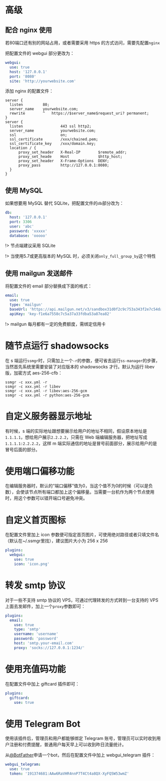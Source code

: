 # 高级

## 配合 nginx 使用

若80端口还有别的网站占用，或者需要采用 https 的方式访问，需要先配置`nginx`

把配置文件的 webgui 部分更改为：

```yaml
webgui:
  use: true
  host: '127.0.0.1'
  port: '8080'
  site: 'http://yourwebsite.com'
```

添加 nginx 的配置文件：

```
server {
  listen         80;
  server_name    yourwebsite.com;
  rewrite        ^   https://$server_name$request_uri? permanent;
}
server {  
  listen                 443 ssl http2;
  server_name            yourwebsite.com;
  ssl                    on;
  ssl_certificate        /xxx/chained.pem;
  ssl_certificate_key    /xxx/domain.key;
  location / {
      proxy_set_header   X-Real-IP        $remote_addr;
      proxy_set_heade    Host             $http_host;
      proxy_set_header   X-Frame-Options  DENY;
      proxy_pass         http://127.0.0.1:8080;
  }
}
```

## 使用 MySQL

如果想要用 MySQL 替代 SQLite，把配置文件的`db`部分改为：

```yaml
db:
  host: '127.0.0.1'
  port: 3306
  user: 'abc'
  password: 'xxxxx'
  database: 'ooooo'
```

!> 节点端建议采用 SQLite

!> 当使用5.7或更高版本的 MySQL 时，必须关闭`only_full_group_by`这个特性

## 使用 mailgun 发送邮件

将配置文件的 email 部分替换成下面的格式：

```yaml
email:
  use: true
  type: 'mailgun'
  baseUrl: 'https://api.mailgun.net/v3/sandbox31d0f2c9c753a343f2e7c54da78ca89e.mailgun.org'
  apiKey: 'key-f1e6a7558c7c5a37a33fdba53a87ea82'
```

!> mailgun 每月都有一定的免费额度，需绑定信用卡

# 随节点运行 shadowsocks

在 s 端运行`ssmgr`时，只需加上一个`-r`的参数，便可省去运行`ss-manager`的步骤，当然首先系统里需要安装了对应版本的 shadowsocks 才行。默认为运行 libev 版，加密方式 aes-256-cfb：

```shell
ssmgr -c xxx.yml -r
ssmgr -c xxx.yml -r libev
ssmgr -c xxx.yml -r libev:aes-256-gcm
ssmgr -c xxx.yml -r python:aes-256-gcm
```

# 自定义服务器显示地址

有时候，s 端的实际地址跟想要展示给用户的地址不相同，假设原本地址是`1.1.1.1`，想给用户展示`2.2.2.2`，只需在 Web 端编辑服务器，把地址写成`1.1.1.1:2.2.2.2`，这样 m 端实际通信的地址是冒号前面部分，展示给用户的是冒号后面的部分。

# 使用端口偏移功能

在编辑服务器时，默认的“端口偏移”值为0，当这个值不为0的时候（可以是负数），会使该节点所有端口都加上这个偏移量。当需要一台机作为两个节点使用时，用这个参数可以错开端口号避免冲突。

# 自定义首页图标

在配置文件里加上 icon 参数便可指定首页图片，可使用绝对路径或者只填文件名（默认在~/.ssmgr里找），建议图片大小为 256 x 256

```yaml
plugins:
  webgui:
    use: true
    icon: 'icon.png'
```

# 转发 smtp 协议

对于一些不支持 smtp 协议的 VPS，可通过代理转发的方式转到一台支持的 VPS 上面去发邮件，加上一个`proxy`参数即可：

```yaml
plugins:
  email:
    use: true
    type: 'smtp'
    username: 'username'
    password: 'password'
    host: 'smtp.your-email.com'
    proxy: 'socks://127.0.0.1:1234/'
```

# 使用充值码功能

在配置文件中加上 giftcard 插件即可：

```yaml
plugins:
  giftcard:
    use: true
```

# 使用 Telegram Bot

使用该插件后，管理员和用户都能够绑定 Telegram 账号，管理员可以实时收到用户注册和付费提醒，普通用户每天早上可以收到昨日流量统计。

从[@BotFather](https://telegram.me/BotFather)申请一个bot，然后在配置文件中加上 webgui_telegram 插件：

```yaml
webgui_telegram:
  use: true
  token: '191374681:AAw6RaVHR4nnP7T4Ct4a8QX-XyFQ5W53wmZ'
```